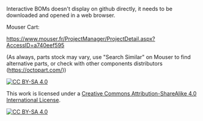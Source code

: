 Interactive BOMs doesn't display on github directly, it needs to be downloaded and opened in a web browser.

Mouser Cart:

https://www.mouser.fr/ProjectManager/ProjectDetail.aspx?AccessID=a740eef595

(As always, parts stock may vary, use "Search Similar" on Mouser to find alternative parts, or check with other components distributors (https://octopart.com/))

[![CC BY-SA 4.0][cc-by-sa-shield]][cc-by-sa]

This work is licensed under a [Creative Commons Attribution-ShareAlike 4.0
International License][cc-by-sa].

[![CC BY-SA 4.0][cc-by-sa-image]][cc-by-sa]

[cc-by-sa]: http://creativecommons.org/licenses/by-sa/4.0/
[cc-by-sa-image]: https://licensebuttons.net/l/by-sa/4.0/88x31.png
[cc-by-sa-shield]: https://img.shields.io/badge/License-CC%20BY--SA%204.0-lightgrey.svg
